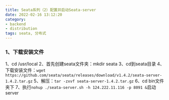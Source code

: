 ```yaml
---
title: Seata系列（2）配置并启动Seata-server
date: 2022-02-16 13:12:20
category:
- backend
- distribution
tags: seata, 分布式
---
```


### 1、下载安装文件
1、cd /usr/local
2、首先创建seata文件夹：mkdir seata
3、cd到seata目录
4、下载安装文件：`wget https://github.com/seata/seata/releases/download/v1.4.2/seata-server-1.4.2.tar.gz`
5、解压：`tar -zxvf seata-server-1.4.2.tar.gz`
6、cd bin文件夹下
7、执行`nohup ./seata-server.sh -h 124.222.11.116 -p 8091 &`启动server



